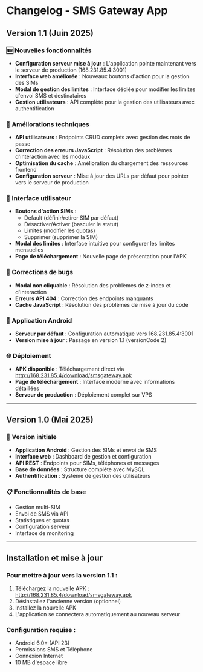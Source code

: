 # Changelog - SMS Gateway App

## Version 1.1 (Juin 2025)

### 🆕 Nouvelles fonctionnalités
- **Configuration serveur mise à jour** : L'application pointe maintenant vers le serveur de production (168.231.85.4:3001)
- **Interface web améliorée** : Nouveaux boutons d'action pour la gestion des SIMs
- **Modal de gestion des limites** : Interface dédiée pour modifier les limites d'envoi SMS et destinataires
- **Gestion utilisateurs** : API complète pour la gestion des utilisateurs avec authentification

### 🔧 Améliorations techniques
- **API utilisateurs** : Endpoints CRUD complets avec gestion des mots de passe
- **Correction des erreurs JavaScript** : Résolution des problèmes d'interaction avec les modaux
- **Optimisation du cache** : Amélioration du chargement des ressources frontend
- **Configuration serveur** : Mise à jour des URLs par défaut pour pointer vers le serveur de production

### 🎨 Interface utilisateur
- **Boutons d'action SIMs** : 
  - Default (définir/retirer SIM par défaut)
  - Désactiver/Activer (basculer le statut)
  - Limites (modifier les quotas)
  - Supprimer (supprimer la SIM)
- **Modal des limites** : Interface intuitive pour configurer les limites mensuelles
- **Page de téléchargement** : Nouvelle page de présentation pour l'APK

### 🐛 Corrections de bugs
- **Modal non cliquable** : Résolution des problèmes de z-index et d'interaction
- **Erreurs API 404** : Correction des endpoints manquants
- **Cache JavaScript** : Résolution des problèmes de mise à jour du code

### 📱 Application Android
- **Serveur par défaut** : Configuration automatique vers 168.231.85.4:3001
- **Version mise à jour** : Passage en version 1.1 (versionCode 2)

### 🌐 Déploiement
- **APK disponible** : Téléchargement direct via http://168.231.85.4/download/smsgateway.apk
- **Page de téléchargement** : Interface moderne avec informations détaillées
- **Serveur de production** : Déploiement complet sur VPS

---

## Version 1.0 (Mai 2025)

### 🎉 Version initiale
- **Application Android** : Gestion des SIMs et envoi de SMS
- **Interface web** : Dashboard de gestion et configuration
- **API REST** : Endpoints pour SIMs, téléphones et messages
- **Base de données** : Structure complète avec MySQL
- **Authentification** : Système de gestion des utilisateurs

### 📋 Fonctionnalités de base
- Gestion multi-SIM
- Envoi de SMS via API
- Statistiques et quotas
- Configuration serveur
- Interface de monitoring

---

## Installation et mise à jour

### Pour mettre à jour vers la version 1.1 :
1. Téléchargez la nouvelle APK : http://168.231.85.4/download/smsgateway.apk
2. Désinstallez l'ancienne version (optionnel)
3. Installez la nouvelle APK
4. L'application se connectera automatiquement au nouveau serveur

### Configuration requise :
- Android 6.0+ (API 23)
- Permissions SMS et Téléphone
- Connexion Internet
- 10 MB d'espace libre 